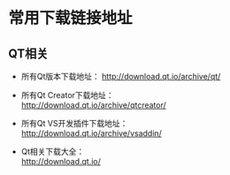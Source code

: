 # 常用下载链接地址

## QT相关  
- 所有Qt版本下载地址：
http://download.qt.io/archive/qt/

- 所有Qt Creator下载地址：  
http://download.qt.io/archive/qtcreator/

- 所有Qt VS开发插件下载地址：  
http://download.qt.io/archive/vsaddin/

- Qt相关下载大全：  
http://download.qt.io/
